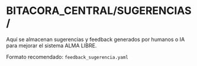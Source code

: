 # BITACORA_CENTRAL/SUGERENCIAS/

Aquí se almacenan sugerencias y feedback generados por humanos o IA para mejorar el sistema ALMA LIBRE.

Formato recomendado: `feedback_sugerencia.yaml`
